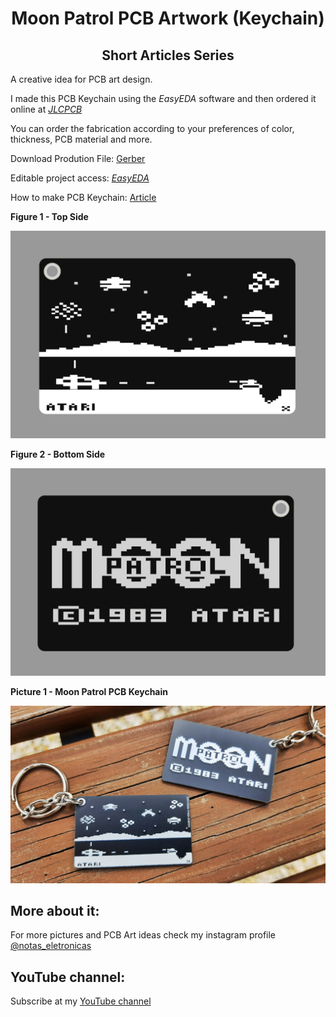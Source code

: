 <h1 align="center"> Moon Patrol PCB Artwork (Keychain) </h1>

<h2 align="center"> Short Articles Series </h2>

A creative idea for PCB art design.

I made this PCB Keychain using the *EasyEDA* software and then ordered it online at [*JLCPCB*](https://jlcpcb.com/IRG)

You can order the fabrication according to your preferences of color, thickness, PCB material and more.

Download Prodution File: [Gerber](https://github.com/rkfael/PCB-Artwork-Moon-Patrol/blob/main/Gerber_Moon%20Patrol.zip)

Editable project access: [*EasyEDA*](https://easyeda.com/editor#id=|fd3d5b491e8a4d839adc30b79ad78e41)

How to make PCB Keychain: [Article](https://github.com/rkfael/PCB-Keychain)

**Figure 1 - Top Side**

![showcase](https://github.com/rkfael/PCB-Artwork-Moon-Patrol/blob/main/rootimages/Figura%201%20-%20Top%20Side.png)

**Figure 2 - Bottom Side**

![showcase](https://github.com/rkfael/PCB-Artwork-Moon-Patrol/blob/main/rootimages/Figura%202%20-%20Bottom%20Side.png)

**Picture 1 - Moon Patrol PCB Keychain**

![showcase](https://github.com/rkfael/PCB-Artwork-Moon-Patrol/blob/main/rootimages/Picture%201.jpg)

## More about it:

For more pictures and PCB Art ideas check my instagram profile [@notas_eletronicas](https://www.instagram.com/notas_eletronicas/)

## YouTube channel:

Subscribe at my [YouTube channel](https://www.youtube.com/channel/UCUXV45PUONuPi8HNMYXnK5g)
